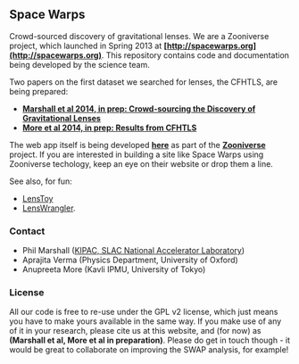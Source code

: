 Space Warps
-----------

Crowd-sourced discovery of gravitational lenses. We are a Zooniverse project, 
which launched in Spring 2013 at **[http://spacewarps.org](http://spacewarps.org)**. This repository contains code and documentation
being developed by the science team.

Two papers on the first dataset we searched for lenses, the CFHTLS, are being prepared:

* **[Marshall et al 2014, in prep: Crowd-sourcing the Discovery of Gravitational Lenses](https://github.com/drphilmarshall/SpaceWarps/raw/master/doc/sw-system.pdf)**
* **[More et al 2014, in prep: Results from CFHTLS](https://github.com/drphilmarshall/SpaceWarps/raw/master/doc/sw-cfhtls.pdf)**

The web app itself is being developed **[here](https://github.com/zooniverse/Lens-Zoo)** as part of the **[Zooniverse](http://zooniverse.org)** project. If you are interested in building a site like Space Warps using Zooniverse techology, keep an eye on their website or drop them a line.

See also, for fun:
* [LensToy](http://github.com/slowe/LensToy/)
* [LensWrangler](http://github.com/drphilmarshall/LensWrangler/).


### Contact

* Phil Marshall ([KIPAC, SLAC National Accelerator Laboratory](http://drphilmarshall.net))
* Aprajita Verma (Physics Department, University of Oxford)
* Anupreeta More (Kavli IPMU, University of Tokyo)

### License

All our code is free to re-use under the GPL v2 license, which just means you have to make yours available in the same way. If you make use of any of it in your research, please cite us at this website, and (for now) as **(Marshall et al, More et al in preparation)**. Please do get in touch though - it would be great to collaborate on improving the SWAP analysis, for example!
